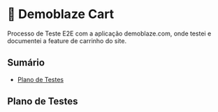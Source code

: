 # 🛒 Demoblaze Cart
Processo de Teste E2E com a aplicação demoblaze.com, onde testei e documentei a feature de carrinho do site.

## Sumário
  
- [Plano de Testes](#plano-de-testes) 


## Plano de Testes
